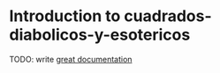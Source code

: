 # Introduction to cuadrados-diabolicos-y-esotericos

TODO: write [great documentation](http://jacobian.org/writing/what-to-write/)
